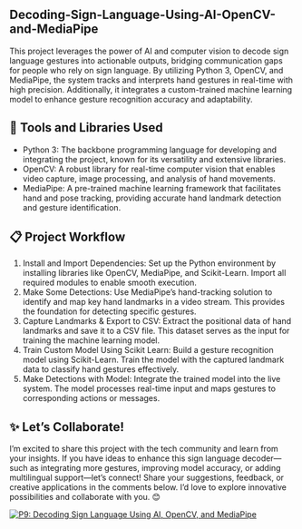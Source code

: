 ## Decoding-Sign-Language-Using-AI-OpenCV-and-MediaPipe

This project leverages the power of AI and computer vision to decode sign language gestures into actionable outputs, bridging communication gaps for people who rely on sign language. By utilizing Python 3, OpenCV, and MediaPipe, the system tracks and interprets hand gestures in real-time with high precision. Additionally, it integrates a custom-trained machine learning model to enhance gesture recognition accuracy and adaptability.

## 🔧 Tools and Libraries Used
- Python 3: The backbone programming language for developing and integrating the project, known for its versatility and extensive libraries.
- OpenCV: A robust library for real-time computer vision that enables video capture, image processing, and analysis of hand movements.
- MediaPipe: A pre-trained machine learning framework that facilitates hand and pose tracking, providing accurate hand landmark detection and gesture identification.

## 📋 Project Workflow
1. Install and Import Dependencies: Set up the Python environment by installing libraries like OpenCV, MediaPipe, and Scikit-Learn. Import all required modules to enable smooth execution.
2. Make Some Detections: Use MediaPipe’s hand-tracking solution to identify and map key hand landmarks in a video stream. This provides the foundation for detecting specific gestures.
3. Capture Landmarks & Export to CSV: Extract the positional data of hand landmarks and save it to a CSV file. This dataset serves as the input for training the machine learning model.
4. Train Custom Model Using Scikit Learn: Build a gesture recognition model using Scikit-Learn. Train the model with the captured landmark data to classify hand gestures effectively.
5. Make Detections with Model: Integrate the trained model into the live system. The model processes real-time input and maps gestures to corresponding actions or messages.

## ✨ Let’s Collaborate!
I’m excited to share this project with the tech community and learn from your insights. If you have ideas to enhance this sign language decoder—such as integrating more gestures, improving model accuracy, or adding multilingual support—let’s connect! Share your suggestions, feedback, or creative applications in the comments below. I’d love to explore innovative possibilities and collaborate with you. 😊

[![P9: Decoding Sign Language Using AI, OpenCV, and MediaPipe](https://img.youtube.com/vi/fUKesxFIUTw/0.jpg)](https://youtu.be/fUKesxFIUTw)
